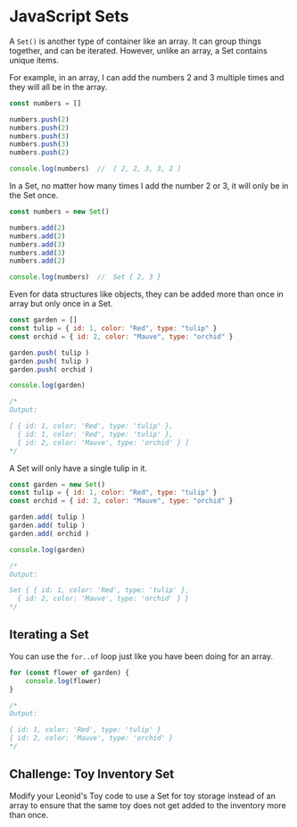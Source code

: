 # JavaScript Sets

A `Set()` is another type of container like an array. It can group things together, and can be iterated. However, unlike an array, a Set contains unique items.

For example, in an array, I can add the numbers 2 and 3 multiple times and they will all be in the array.

```js
const numbers = []

numbers.push(2)
numbers.push(2)
numbers.push(3)
numbers.push(3)
numbers.push(2)

console.log(numbers)  //  [ 2, 2, 3, 3, 2 ]
```

In a Set, no matter how many times I add the number 2 or 3, it will only be in the Set once.

```js
const numbers = new Set()

numbers.add(2)
numbers.add(2)
numbers.add(3)
numbers.add(3)
numbers.add(2)

console.log(numbers)  //  Set { 2, 3 }
```

Even for data structures like objects, they can be added more than once in array but only once in a Set.

```js
const garden = []
const tulip = { id: 1, color: "Red", type: "tulip" }
const orchid = { id: 2, color: "Mauve", type: "orchid" }

garden.push( tulip )
garden.push( tulip )
garden.push( orchid )

console.log(garden)

/*
Output:

[ { id: 1, color: 'Red', type: 'tulip' }, 
  { id: 1, color: 'Red', type: 'tulip' }, 
  { id: 2, color: 'Mauve', type: 'orchid' } ] 
*/
```

A Set will only have a single tulip in it.

```js
const garden = new Set()
const tulip = { id: 1, color: "Red", type: "tulip" }
const orchid = { id: 2, color: "Mauve", type: "orchid" }

garden.add( tulip )
garden.add( tulip )
garden.add( orchid )

console.log(garden)

/*
Output:

Set { { id: 1, color: 'Red', type: 'tulip' }, 
  { id: 2, color: 'Mauve', type: 'orchid' } } 
*/
```

## Iterating a Set

You can use the `for..of` loop just like you have been doing for an array.

```js
for (const flower of garden) {
    console.log(flower)
}

/*
Output:

{ id: 1, color: 'Red', type: 'tulip' } 
{ id: 2, color: 'Mauve', type: 'orchid' } 
*/
```

## Challenge: Toy Inventory Set

Modify your Leonid's Toy code to use a Set for toy storage instead of an array to ensure that the same toy does not get added to the inventory more than once.
